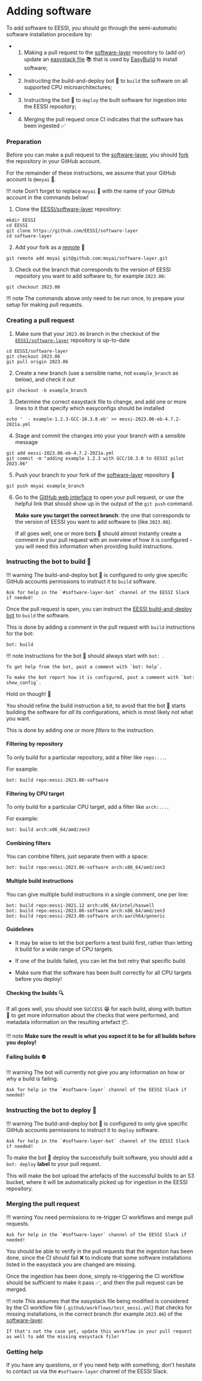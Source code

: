 # Adding software

To add software to EESSI, you should go through the semi-automatic software installation procedure by:

* 1) Making a pull request to the [software-layer](https://github.com/EESSI/software-layer) repository
     to (add or) update an [easystack file](https://docs.easybuild.io/easystack-files) :books: that is used by
     [EasyBuild](https://docs.easybuild.io/) to install software;
* 2) Instructing the build-and-deploy bot :robot: to `build` the software on all supported CPU microarchitectures;
* 3) Instructing the bot :robot: to `deploy` the built software for ingestion into the EESSI repository;
* 4) Merging the pull request once CI indicates that the software has been ingested :white_check_mark:

### Preparation

Before you can make a pull request to the [software-layer](https://github.com/EESSI/software-layer),
you should [fork](https://docs.github.com/en/get-started/quickstart/fork-a-repo) the repository in your GitHub account.

For the remainder of these instructions, we assume that your GitHub account is `@moyai` :moyai:.

!!! note
    Don't forget to replace `moyai` :moyai: with the name of your GitHub account in the commands below!

1) Clone the [EESSI/software-layer](https://github.com/EESSI/software-layer) repository:

```
mkdir EESSI
cd EESSI
git clone https://github.com/EESSI/software-layer
cd software-layer
```

2) Add your fork as a [remote](https://docs.github.com/en/get-started/getting-started-with-git/about-remote-repositories) :moyai:

```
git remote add moyai git@github.com:moyai/software-layer.git
```

3) Check out the branch that corresponds to the version of EESSI repository you want to add software to,
   for example `2023.06`:

```
git checkout 2023.06
```

!!! note
    The commands above only need to be run once, to prepare your setup for making pull requests.

### Creating a pull request

1) Make sure that your `2023.06` branch in the checkout of the
  [`EESSI/software-layer`](https://github.com/EESSI/software-layer) repository is up-to-date

```
cd EESSI/software-layer
git checkout 2023.06
git pull origin 2023.06
```

2) Create a new branch (use a sensible name, not `example_branch` as below), and check it out

```shell
git checkout -b example_branch
```

3) Determine the correct easystack file to change, and add one or more lines to it that specify which
   easyconfigs should be installed

```shell
echo '  - example-1.2.3-GCC-10.3.0.eb' >> eessi-2023.06-eb-4.7.2-2021a.yml
```

4) Stage and commit the changes into your your branch with a sensible message

```shell
git add eessi-2023.06-eb-4.7.2-2021a.yml
git commit -m "adding example 1.2.3 with GCC/10.3.0 to EESSI pilot 2023.06"
```

5) Push your branch to your fork of the [software-layer](https://github.com/EESSI/software-layer) repository :moyai:

```shell
git push moyai example_branch
```

6) Go to the [GitHub web interface](https://github.com/EESSI/software-layer) to open your pull request,
   or use the helpful link that should show up in the output of the `git push` command.

   **Make sure you target the correct branch**: the one that corresponds to the version of EESSI you want to add
   software to (like `2023.06`).

   If all goes well, one or more bots :robot: should almost instantly create a comment in your pull request
   with an overview of how it is configured - you will need this information when providing build instructions.

### Instructing the bot to build :hammer:

!!! warning
    The build-and-deploy bot :robot: is configured to only give specific GitHub accounts permissions
    to instruct it to `build` software.
    
    Ask for help in the `#software-layer-bot` channel of the EESSI Slack if needed!

Once the pull request is open, you can instruct the [EESSI build-and-deploy bot](https://github.com/EESSI/eessi-bot-software-layer)
to `build` the software.

This is done by adding a comment in the pull request with `build` instructions for the bot:

```
bot: build
```

!!! note
    Instructions for the bot :robot: should always start with `bot: `.

    To get help from the bot, post a comment with `bot: help`.

    To make the bot report how it is configured, post a comment with `bot: show_config`.

Hold on though! :see_no_evil:

You should refine the build instruction a bit, to avoid that the bot :robot: starts building the software for *all*
its configurations, which is most likely not what you want.

This is done by adding one or more *filters* to the instruction.

#### Filtering by repository

To only build for a particular repository, add a filter like `repo:...`.

For example:

```
bot: build repo:eessi-2023.06-software
```

#### Filtering by CPU target

To only build for a particular CPU target, add a filter like `arch:...`.

For example:

```
bot: build arch:x86_64/amd/zen3
```

#### Combining filters

You can combine filters, just separate them with a space:

```
bot: build repo:eessi-2023.06-software arch:x86_64/amd/zen3
```

#### Multiple build instructions

You can give multiple build instructions in a single comment, one per line:

```
bot: build repo:eessi-2021.12 arch:x86_64/intel/haswell
bot: build repo:eessi-2023.06-software arch:x86_64/amd/zen3
bot: build repo:eessi-2023.06-software arch:aarch64/generic
```

#### Guidelines

* It may be wise to let the bot perform a test build first, rather than letting it build for a wide range
  of CPU targets.

* If one of the builds failed, you can let the bot retry that specific build.

* Make sure that the software has been built correctly for all CPU targets before you deploy!

#### Checking the builds :mag:

If all goes well, you should see `SUCCESS` :grin: for each build, along with button :arrow_down_small:
to get more information about the checks that were performed, and metadata information on the resulting
artefact :package:.

!!! note
    **Make sure the result is what you expect it to be for all builds before you deploy!**

#### Failing builds :no_entry:

!!! warning
    The bot will currently not give you any information on how or why a build is failing.

    Ask for help in the `#software-layer` channel of the EESSI Slack if needed!

### Instructing the bot to deploy :rocket:

!!! warning
    The build-and-deploy bot :robot: is configured to only give specific GitHub accounts permissions
    to instruct it to `deploy` software.
    
    Ask for help in the `#software-layer-bot` channel of the EESSI Slack if needed!

To make the bot :robot: deploy the successfully built software, you should add a `bot: deploy` **label**
to your pull request.

This will make the bot upload the artefacts of the successful builds to an S3 bucket,
where it will be automatically picked up for ingestion in the EESSI repository.

### Merging the pull request

!!! warning
    You need permissions to re-trigger CI workflows and merge pull requests.

    Ask for help in the `#software-layer` channel of the EESSI Slack if needed!

You should be able to verify in the pull requests that the ingestion has been done,
since the CI should fail :x: to indicate that some software installations listed in
the easystack you are changed are missing.

Once the ingestion has been done, simply re-triggering the CI workflow should be sufficient to make it pass
:white_check_mark:, and then the pull request can be merged.

!!! note
    This assumes that the easystack file being modified is considered by the CI workflow file
    (`.github/workflows/test_eessi.yml`) that checks for missing installations, in the correct branch (for example
    `2023.06`) of the [software-layer](https://github.com/EESSI/software-layer).

    If that's not the case yet, update this workflow in your pull request as well to add the missing easystack file!

### Getting help

If you have any questions, or if you need help with something, don't hesitate to contact us via
the `#software-layer` channel of the EESSI Slack.
